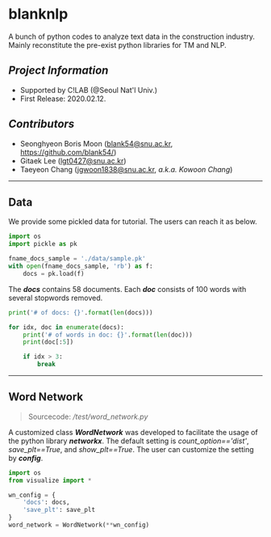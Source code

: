 # blanknlp
A bunch of python codes to analyze text data in the construction industry.
Mainly reconstitute the pre-exist python libraries for TM and NLP.

## _Project Information_
- Supported by C!LAB (@Seoul Nat'l Univ.)
- First Release: 2020.02.12.

## _Contributors_
- Seonghyeon Boris Moon (blank54@snu.ac.kr, https://github.com/blank54/)
- Gitaek Lee (lgt0427@snu.ac.kr)
- Taeyeon Chang (jgwoon1838@snu.ac.kr, _a.k.a. Kowoon Chang_)

- - -

## Data
We provide some pickled data for tutorial.
The users can reach it as below.

```python
import os
import pickle as pk

fname_docs_sample = './data/sample.pk'
with open(fname_docs_sample, 'rb') as f:
    docs = pk.load(f)
```

The _**docs**_ contains 58 documents.
Each _**doc**_ consists of 100 words with several stopwords removed.

```python
print('# of docs: {}'.format(len(docs)))

for idx, doc in enumerate(docs):
    print('# of words in doc: {}'.format(len(doc)))
    print(doc[:5])

    if idx > 3:
        break
```

- - -

## Word Network
>Sourcecode: _/test/word_network.py_

A customized class _**WordNetwork**_ was developed to facilitate the usage of the python library _**networkx**_.
The default setting is _count_option=='dist'_, _save_plt==True_, and _show_plt==True_. The user can customize the setting by _**config**_.

```python
import os
from visualize import *

wn_config = {
    'docs': docs,
    'save_plt': save_plt
}
word_network = WordNetwork(**wn_config)
```